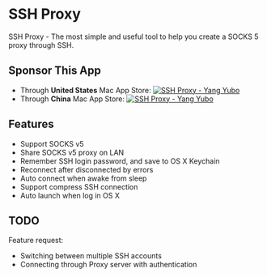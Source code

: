 # SSH Proxy

SSH Proxy - The most simple and useful tool to help you create a SOCKS 5 proxy through SSH.

## Sponsor This App

* Through **United States** Mac App Store: <a href="https://itunes.apple.com/us/app/ssh-proxy/id597790822?mt=12&uo=4" target="itunes_store"><img src="http://r.mzstatic.com/images/web/linkmaker/badge_macappstore-lrg.gif" alt="SSH Proxy - Yang Yubo" style="border: 0;"/></a>
* Through **China** Mac App Store: <a href="https://itunes.apple.com/cn/app/ssh-proxy/id597790822?mt=12&uo=4" target="itunes_store"><img src="http://r.mzstatic.com/images/web/linkmaker/badge_macappstore-lrg.gif" alt="SSH Proxy - Yang Yubo" style="border: 0;"/></a>

## Features

- Support SOCKS v5
- Share SOCKS v5 proxy on LAN
- Remember SSH login password, and save to OS X Keychain
- Reconnect after disconnected by errors
- Auto connect when awake from sleep
- Support compress SSH connection
- Auto launch when log in OS X

## TODO

Feature request:

- Switching between multiple SSH accounts
- Connecting through Proxy server with authentication
